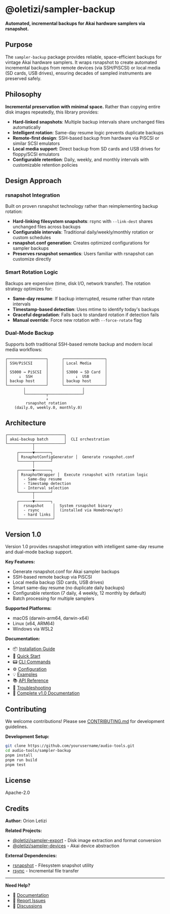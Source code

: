 # @oletizi/sampler-backup

**Automated, incremental backups for Akai hardware samplers via rsnapshot.**

## Purpose

The `sampler-backup` package provides reliable, space-efficient backups for vintage Akai hardware samplers. It wraps rsnapshot to create automated incremental backups from remote devices (via SSH/PiSCSI) or local media (SD cards, USB drives), ensuring decades of sampled instruments are preserved safely.

## Philosophy

**Incremental preservation with minimal space.** Rather than copying entire disk images repeatedly, this library provides:

- **Hard-linked snapshots**: Multiple backup intervals share unchanged files automatically
- **Intelligent rotation**: Same-day resume logic prevents duplicate backups
- **Remote-first design**: SSH-based backup from hardware via PiSCSI or similar SCSI emulators
- **Local media support**: Direct backup from SD cards and USB drives for floppy/SCSI emulators
- **Configurable retention**: Daily, weekly, and monthly intervals with customizable retention policies

## Design Approach

### rsnapshot Integration

Built on proven rsnapshot technology rather than reimplementing backup rotation:

- **Hard-linking filesystem snapshots**: rsync with `--link-dest` shares unchanged files across backups
- **Configurable intervals**: Traditional daily/weekly/monthly rotation or custom schedules
- **rsnapshot.conf generation**: Creates optimized configurations for sampler backups
- **Preserves rsnapshot semantics**: Users familiar with rsnapshot can customize directly

### Smart Rotation Logic

Backups are expensive (time, disk I/O, network transfer). The rotation strategy optimizes for:

- **Same-day resume**: If backup interrupted, resume rather than rotate intervals
- **Timestamp-based detection**: Uses mtime to identify today's backups
- **Graceful degradation**: Falls back to standard rotation if detection fails
- **Manual override**: Force new rotation with `--force-rotate` flag

### Dual-Mode Backup

Supports both traditional SSH-based remote backup and modern local media workflows:

```
┌─────────────────┐      ┌──────────────────┐
│ SSH/PiSCSI      │      │ Local Media      │
│                 │      │                  │
│ S5000 → PiSCSI  │      │ S3000 → SD Card  │
│     ↓  SSH      │      │     ↓  USB       │
│ backup host     │      │ backup host      │
└─────────────────┘      └──────────────────┘
        │                         │
        └─────────┬───────────────┘
                  ↓
         rsnapshot rotation
    (daily.0, weekly.0, monthly.0)
```

## Architecture

```
┌─────────────────────────┐
│ akai-backup batch       │  CLI orchestration
└───────────┬─────────────┘
            │
     ┌──────▼───────┐
     │ RsnaphotConfigGenerator │  Generate rsnapshot.conf
     └──────┬───────┘
            │
     ┌──────▼───────┐
     │ RsnaphotWrapper │  Execute rsnapshot with rotation logic
     │  - Same-day resume
     │  - Timestamp detection
     │  - Interval selection
     └──────┬───────┘
            │
     ┌──────▼───────┐
     │  rsnapshot    │  System rsnapshot binary
     │  - rsync      │  (installed via Homebrew/apt)
     │  - hard links │
     └───────────────┘
```

## Version 1.0

Version 1.0 provides rsnapshot integration with intelligent same-day resume and dual-mode backup support.

**Key Features:**
- Generate rsnapshot.conf for Akai sampler backups
- SSH-based remote backup via PiSCSI
- Local media backup (SD cards, USB drives)
- Smart same-day resume (no duplicate daily backups)
- Configurable retention (7 daily, 4 weekly, 12 monthly by default)
- Batch processing for multiple samplers

**Supported Platforms:**
- macOS (darwin-arm64, darwin-x64)
- Linux (x64, ARM64)
- Windows via WSL2

**Documentation:**

- 📦 [Installation Guide](./docs/1.0/installation.md)
- 🚀 [Quick Start](./docs/1.0/quick-start.md)
- 📟 [CLI Commands](./docs/1.0/cli-commands.md)
- ⚙️ [Configuration](./docs/1.0/configuration.md)
- 💡 [Examples](./docs/1.0/examples.md)
- 📚 [API Reference](./docs/1.0/api-reference.md)
- 🔧 [Troubleshooting](./docs/1.0/troubleshooting.md)
- 📖 [Complete v1.0 Documentation](./docs/1.0/README.md)

## Contributing

We welcome contributions! Please see [CONTRIBUTING.md](../../CONTRIBUTING.md) for development guidelines.

**Development Setup:**
```bash
git clone https://github.com/yourusername/audio-tools.git
cd audio-tools/sampler-backup
pnpm install
pnpm run build
pnpm test
```

## License

Apache-2.0

## Credits

**Author:** Orion Letizi

**Related Projects:**
- [@oletizi/sampler-export](https://www.npmjs.com/package/@oletizi/sampler-export) - Disk image extraction and format conversion
- [@oletizi/sampler-devices](https://www.npmjs.com/package/@oletizi/sampler-devices) - Akai device abstraction

**External Dependencies:**
- [rsnapshot](https://rsnapshot.org/) - Filesystem snapshot utility
- [rsync](https://rsync.samba.org/) - Incremental file transfer

---

**Need Help?**

- 📖 [Documentation](./docs/1.0/README.md)
- 🐛 [Report Issues](https://github.com/yourusername/audio-tools/issues)
- 💬 [Discussions](https://github.com/yourusername/audio-tools/discussions)
